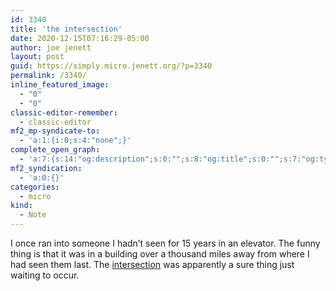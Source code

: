 ```yaml
---
id: 3340
title: 'the intersection'
date: 2020-12-15T07:16:29-05:00
author: joe jenett
layout: post
guid: https://simply.micro.jenett.org/?p=3340
permalink: /3340/
inline_featured_image:
  - "0"
  - "0"
classic-editor-remember:
  - classic-editor
mf2_mp-syndicate-to:
  - 'a:1:{i:0;s:4:"none";}'
complete_open_graph:
  - 'a:7:{s:14:"og:description";s:0:"";s:8:"og:title";s:0:"";s:7:"og:type";s:0:"";s:12:"twitter:card";s:7:"summary";s:15:"twitter:creator";s:0:"";s:19:"twitter:description";s:0:"";s:8:"og:image";s:0:"";}'
mf2_syndication:
  - 'a:0:{}'
categories:
  - micro
kind:
  - Note
---
```

I once ran into someone I hadn’t seen for 15 years in an elevator. The funny thing is that it was in a building over a thousand miles away from where I had seen them last. The [intersection](https://jenett.org/intersect/intersector/) was apparently a sure thing just waiting to occur.